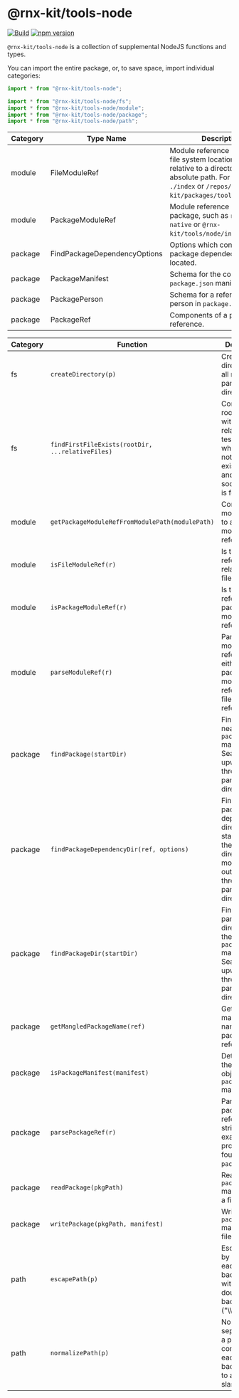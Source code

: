 # @rnx-kit/tools-node

[![Build](https://github.com/microsoft/rnx-kit/actions/workflows/build.yml/badge.svg)](https://github.com/microsoft/rnx-kit/actions/workflows/build.yml)
[![npm version](https://img.shields.io/npm/v/@rnx-kit/tools-node)](https://www.npmjs.com/package/@rnx-kit/tools-node)

`@rnx-kit/tools-node` is a collection of supplemental NodeJS functions and
types.

You can import the entire package, or, to save space, import individual
categories:

```typescript
import * from "@rnx-kit/tools-node";

import * from "@rnx-kit/tools-node/fs";
import * from "@rnx-kit/tools-node/module";
import * from "@rnx-kit/tools-node/package";
import * from "@rnx-kit/tools-node/path";
```

<!-- The following table can be updated by running `yarn update-readme` -->
<!-- @rnx-kit/api start -->

| Category | Type Name                    | Description                                                                                                                                                                     |
| -------- | ---------------------------- | ------------------------------------------------------------------------------------------------------------------------------------------------------------------------------- |
| module   | FileModuleRef                | Module reference rooted to a file system location, either relative to a directory, or as an absolute path. For example, `./index` or `/repos/rnx-kit/packages/tools/src/index`. |
| module   | PackageModuleRef             | Module reference relative to a package, such as `react-native` or `@rnx-kit/tools/node/index`.                                                                                  |
| package  | FindPackageDependencyOptions | Options which control how package dependecies are located.                                                                                                                      |
| package  | PackageManifest              | Schema for the contents of a `package.json` manifest file.                                                                                                                      |
| package  | PackagePerson                | Schema for a reference to a person in `package.json`.                                                                                                                           |
| package  | PackageRef                   | Components of a package reference.                                                                                                                                              |

| Category | Function                                         | Description                                                                                                                             |
| -------- | ------------------------------------------------ | --------------------------------------------------------------------------------------------------------------------------------------- |
| fs       | `createDirectory(p)`                             | Create a directory, and all missing parent directories.                                                                                 |
| fs       | `findFirstFileExists(rootDir, ...relativeFiles)` | Combine the root directory with each relative file, testing whether or not the file exists. Stop and return as soon as a file is found. |
| module   | `getPackageModuleRefFromModulePath(modulePath)`  | Convert a module path to a package module reference.                                                                                    |
| module   | `isFileModuleRef(r)`                             | Is the module reference relative to a file location?                                                                                    |
| module   | `isPackageModuleRef(r)`                          | Is the module reference a package module reference?                                                                                     |
| module   | `parseModuleRef(r)`                              | Parse a module reference into either a package module reference or a file module reference.                                             |
| package  | `findPackage(startDir)`                          | Find the nearest `package.json` manifest file. Search upward through all parent directories.                                            |
| package  | `findPackageDependencyDir(ref, options)`         | Find the package dependency's directory, starting from the given directory and moving outward, through all parent directories.          |
| package  | `findPackageDir(startDir)`                       | Find the parent directory of the nearest `package.json` manifest file. Search upward through all parent directories.                    |
| package  | `getMangledPackageName(ref)`                     | Get the mangled name for a package reference.                                                                                           |
| package  | `isPackageManifest(manifest)`                    | Determine if the given object is a `package.json` manifest.                                                                             |
| package  | `parsePackageRef(r)`                             | Parse a package reference string. One exaple is `name` property found in `package.json`.                                                |
| package  | `readPackage(pkgPath)`                           | Read a `package.json` manifest from a file.                                                                                             |
| package  | `writePackage(pkgPath, manifest)`                | Write a `package.json` manifest to a file.                                                                                              |
| path     | `escapePath(p)`                                  | Escape a path by replacing each backslash ('\\') with a double-backslash ("\\\\").                                                      |
| path     | `normalizePath(p)`                               | Normalize the separators in a path, converting each backslash ('\\') to a foreward slash ('/').                                         |

<!-- @rnx-kit/api end -->
